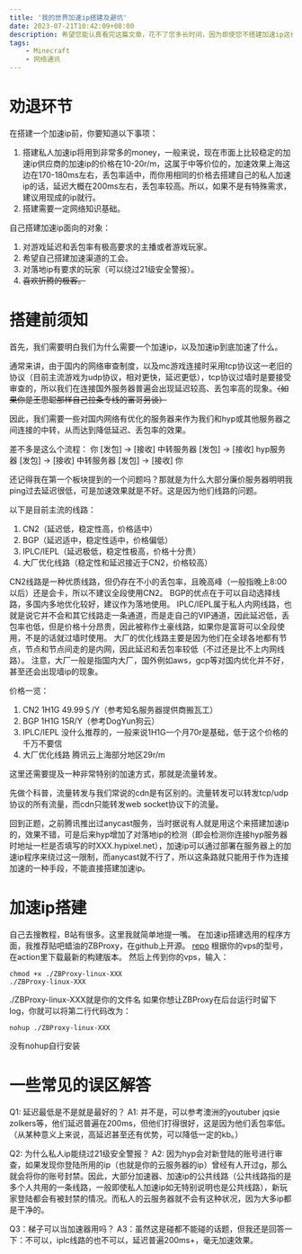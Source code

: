 ```yaml
---
title: '我的世界加速ip搭建及避坑'
date: 2023-07-21T10:42:09+08:00
description: 希望您能认真看完这篇文章，花不了您多长时间，因为即使您不搭建加速ip这也能在挑选加速ip这方面对您有帮助。
tags:
    - Minecraft
    - 网络通讯
---
```

# 劝退环节
在搭建一个加速ip前，你要知道以下事项：
1. 搭建私人加速ip将用到非常多的money，一般来说，现在市面上比较稳定的加速ip供应商的加速ip的价格在10-20r/m，这属于中等价位的，加速效果上海这边在170-180ms左右，丢包率适中，而你用相同的价格去搭建自己的私人加速ip的话，延迟大概在200ms左右，丢包率较高。所以，如果不是有特殊需求，建议用现成的ip就行。
2. 搭建需要一定网络知识基础。

自己搭建加速ip面向的对象：
1. 对游戏延迟和丢包率有极高要求的主播或者游戏玩家。
2. 希望自己搭建加速渠道的工会。
3. 对落地ip有要求的玩家（可以绕过21级安全警报）。
4. ~~喜欢折腾的极客。~~


# 搭建前须知
首先，我们需要明白我们为什么需要一个加速ip，以及加速ip到底加速了什么。

通常来讲，由于国内的网络审查制度，以及mc游戏连接时采用tcp协议这一老旧的协议（目前主流游戏为udp协议，相对更快，延迟更低），tcp协议过墙时是要接受审查的，所以我们在连接国外服务器普遍会出现延迟较高、丢包率高的现象。~~（如果你是王思聪那样自己拉条专线的富哥另谈）~~

因此，我们需要一些对国内网络有优化的服务器来作为我们和hyp或其他服务器之间连接的中转，从而达到降低延迟、丢包率的效果。

差不多是这么个流程：
你 [发包] -> [接收] 中转服务器 [发包] -> [接收] hyp服务器 [发包] -> [接收] 中转服务器 [发包] -> [接收] 你

还记得我在第一个板块提到的一个问题吗？那就是为什么大部分廉价服务器明明我ping过去延迟很低，可是加速效果就是不好。这是因为他们线路的问题。

以下是目前主流的线路：
1. CN2（延迟低，稳定性高，价格适中）
2. BGP（延迟适中，稳定性适中，价格偏低）
3. IPLC/IEPL（延迟极低，稳定性极高，价格十分贵）
4. 大厂优化线路（稳定性和延迟接近于CN2，价格较高）

CN2线路是一种优质线路，但仍存在不小的丢包率，且晚高峰（一般指晚上8:00以后）还是会卡，所以不建议全段使用CN2。
BGP的优点在于可以自动选择线路，多国内多地优化较好，建议作为落地使用。
IPLC/IEPL属于私人内网线路，也就是说它并不会和其它线路走一条通道，而是走自己的VIP通道，因此延迟低，丢包率也低，但是价格十分昂贵，因此被称作土豪线路，如果你是富哥可以全段使用，不是的话就过墙时使用。
大厂的优化线路主要是因为他们在全球各地都有节点，节点和节点间走的是内网，因此延迟和丢包率较低（不过还是比不上内网线路）。
注意，大厂一般是指国内大厂，国外例如aws，gcp等对国内优化并不好，甚至还会出现墙ip的现象。

价格一览：
1. CN2 1H1G 49.99＄/Y（参考知名服务器提供商搬瓦工）
2. BGP 1H1G 15R/Y（参考DogYun狗云）
3. IPLC/IEPL 没什么推荐的，一般来说1H1G一个月70r是基础，低于这个价格的千万不要信
4. 大厂优化线路 腾讯云上海部分地区29r/m

这里还需要提及一种非常特别的加速方式，那就是流量转发。

先做个科普，流量转发与我们常说的cdn是有区别的。流量转发可以转发tcp/udp协议的所有流量，而cdn只能转发web socket协议下的流量。

回到正题，之前腾讯推出过anycast服务，当时据说有人就是用这个来搭建加速ip的，效果不错，可是后来hyp增加了对落地ip的检测（即会检测你连接hyp服务器时地址一栏是否填写的时XXX.hypixel.net），加速ip可以通过部署在服务器上的加速ip程序来绕过这一限制，而anycast就不行了，所以这条路就只能用于作为连接加速的一种手段，不能直接搭建加速ip。

# 加速ip搭建
自己去搜教程，B站有很多。这里我就简单地提一嘴。
在加速ip搭建选用的程序方面，我推荐贴吧蜡油的ZBProxy，在github上开源。
[repo](https://github.com/layou233/ZBProxy)
根据你的vps的型号，在action里下载最新的构建版本。
然后上传到你的vps，输入：
```
chmod +x ./ZBProxy-linux-XXX
./ZBProxy-linux-XXX
```
./ZBProxy-linux-XXX就是你的文件名
如果你想让ZBProxy在后台运行时留下log，你就可以将第二行代码改为：
```
nohup ./ZBProxy-linux-XXX
```
没有nohup自行安装

# 一些常见的误区解答
Q1: 延迟最低是不是就是最好的？
A1: 并不是，可以参考澳洲的youtuber jqsie zolkers等，他们延迟普遍在200ms，但他们打得很好，这是因为他们丢包率低。（从某种意义上来说，高延迟甚至还有优势，可以降低一定的kb。）

Q2: 为什么私人ip能绕过21级安全警报？
A2: 因为hyp会对新登陆的账号进行审查，如果发现你登陆所用的ip（也就是你的云服务器的ip）曾经有人开过g，那么就会将你的账号封禁。因此，大部分加速器、加速ip的公共线路（公共线路指的是多个人共用的一条线路，一般即使私人加速ip如无特别说明也是公共线路），新玩家登陆都会有被封禁的情况。而私人的云服务器就不会有这种状况，因为大多ip都是干净的。

Q3：梯子可以当加速器用吗？
A3：虽然这是碰都不能碰的话题，但我还是回答一下：不可以，iplc线路的也不可以，延迟普遍200ms+，毫无加速效果。